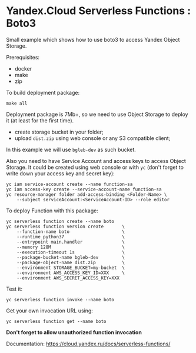 # Yandex.Cloud Serverless Functions : Boto3

Small example which shows how to use boto3 to access
Yandex Object Storage.

Prerequisites:

* docker
* make
* zip

To build deployment package:

    make all

Deployment package is 7Mb+, so we need to use Object Storage
to deploy it (at least for the first time).

* create storage bucket in your folder;
* upload `dist.zip` using web console or any S3 compatible client;

In this example we will use `bgleb-dev` as such bucket.

Also you need to have Service Account and access keys to access Object Storage.
It could be created using web console or with `yc` (don't forget to write down your access key and secret key):

    yc iam service-account create --name function-sa
    yc iam access-key create --service-account-name function-sa
    yc resource-manager folder add-access-binding <Folder-Name> \
        --subject serviceAccount:<ServiceAccount-ID> --role editor

To deploy Function with this package:

    yc serverless function create --name boto
    yc serverless function version create       \
        --function-name boto                    \
        --runtime python37                      \
        --entrypoint main.handler               \
        --memory 128M                           \
        --execution-timeout 1s                  \
        --package-bucket-name bgleb-dev         \
        --package-object-name dist.zip          \
        --environment STORAGE_BUCKET=my-bucket  \
        --environment AWS_ACCESS_KEY_ID=XXX     \
        --environment AWS_SECRET_ACCESS_KEY=XXX

Test it:

    yc serverless function invoke --name boto

Get your own invocation URL using:

    yc serverless function get --name boto

**Don't forget to allow unauthorized function invocation**

Documentation: https://cloud.yandex.ru/docs/serverless-functions/
